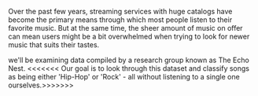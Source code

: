 Over the past few years, streaming services with huge catalogs have become the primary means through which most people listen to their favorite music. But at the same time, the sheer amount of music on offer can mean users might be a bit overwhelmed when trying to look for newer music that suits their tastes.

we'll be examining data compiled by a research group known as The Echo Nest.
<<<<<<< Our goal is to look through this dataset and classify songs as being either 'Hip-Hop' or 'Rock' - all without listening to a single one ourselves.>>>>>>>
